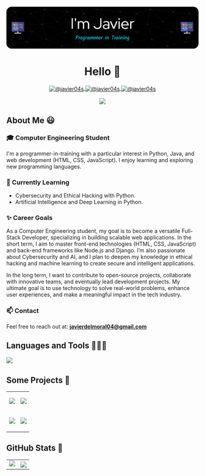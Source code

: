 <p align="center">
<img src="https://github.com/javier04s/javier04s/blob/main/banner.png">
</p>

<h1 align="center">Hello 👋</h1>

<p align="center">
<a href="mailto:javierdelmoral04@gmail.com" target="blank">
<img align="center" src="https://img.shields.io/badge/Gmail-D14836?style=for-the-badge&logo=gmail&logoColor=white" alt="@javier04s" />
</a>
<a href="https://github.com/javier04s" target="blank">
<img align="center" src="https://img.shields.io/badge/GitHub-100000?style=for-the-badge&logo=github&logoColor=white" alt="@javier04s" />
</a>
<a href="https://www.udemy.com/user/javier-andres-36/" target="blank">
<img align="center" src="https://img.shields.io/badge/Udemy-EC5252?style=for-the-badge&logo=Udemy&logoColor=white" alt="@javier04s" />
</a>
</p>

<p align="center">
<img align="center" src="http://estruyf-github.azurewebsites.net/api/VisitorHit?user=javier04s&repo=Bgstatic&countColorcountColor&countColor=%23e78219" />
</p>

## About Me 😃

### 🎓 Computer Engineering Student
I'm a programmer-in-training with a particular interest in Python, Java, and web development (HTML, CSS, JavaScript). I enjoy learning and exploring new programming languages.

### 🔭 Currently Learning
- Cybersecurity and Ethical Hacking with Python.
- Artificial Intelligence and Deep Learning in Python.

### ✨ Career Goals
As a Computer Engineering student, my goal is to become a versatile Full-Stack Developer, specializing in building scalable web applications. In the short term, I aim to master front-end technologies (HTML, CSS, JavaScript) and back-end frameworks like Node.js and Django. I’m also passionate about Cybersecurity and AI, and I plan to deepen my knowledge in ethical hacking and machine learning to create secure and intelligent applications.

In the long term, I want to contribute to open-source projects, collaborate with innovative teams, and eventually lead development projects. My ultimate goal is to use technology to solve real-world problems, enhance user experiences, and make a meaningful impact in the tech industry.

### 📫 Contact
Feel free to reach out at: **javierdelmoral04@gmail.com**

## Languages and Tools 👨🏻‍💻
<p align="left">
  <a href="https://skillicons.dev">
    <img src="https://skillicons.dev/icons?i=js,html,css,python,cpp,java,spring,mysql,maven,git,github,vscode,idea,bash&perline=12" />
  </a>
</p>

## Some Projects 🚀

<table align="center">
<tr border="none">
  <td width="50%" align="center">
    <p align="center">
      <a href="https://github.com/javier04s/Student-System">
        <img src="https://github-readme-stats.vercel.app/api/pin/?username=javier04s&repo=Student-System&theme=react&hide_border=true&icon_color=e78219"/>
      </a>
    </p>
  </td>
  <td width="50%" align="center">
    <p align="center">
      <a href="https://github.com/javier04s/Book-Store">
        <img src="https://github-readme-stats.vercel.app/api/pin/?username=javier04s&repo=Book-Store&theme=react&hide_border=true&icon_color=e78219"/>
      </a>
    </p>
  </td>
</tr>
<tr border="none">
  <td width="50%" align="center">
    <p align="center">
      <a href="https://github.com/javier04s/Tasks-System">
        <img src="https://github-readme-stats.vercel.app/api/pin/?username=javier04s&repo=Tasks-System&theme=react&hide_border=true&icon_color=e78219"/>
      </a>
    </p>
  </td>
  <td width="50%" align="center">
    <p align="center">
      <a href="https://github.com/javier04s/Bank-Management">
        <img src="https://github-readme-stats.vercel.app/api/pin/?username=javier04s&repo=Bank-Management&theme=react&hide_border=true&icon_color=e78219"/>
      </a>
    </p>
  </td>
</tr>
</table>

## GitHub Stats 🔨

<table align="center">
<tr border="none">
<td width="50%" align="center">
<img src="https://github-readme-stats.vercel.app/api?username=javier04s&show_icons=true&theme=react" />
</td>
<td width="50%" align="center">
<img align="center" src="https://github-readme-stats.anuraghazra1.vercel.app/api/top-langs/?username=javier04s&theme=react&hide_border=false&no-bg=true&no-frame=true&langs_count=6&layout=compact" />
</td>
</tr>
</table>

